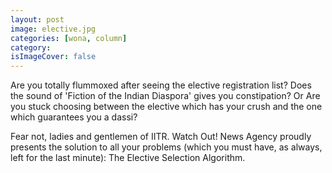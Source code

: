 ```yaml
---
layout: post
image: elective.jpg
categories: [wona, column]
category: 
isImageCover: false
---
```


Are you totally flummoxed after seeing the elective registration list?
Does the sound of 'Fiction of the Indian Diaspora' gives you constipation?
Or
Are you stuck choosing between the elective which has your crush and the one which guarantees you a dassi?

Fear not, ladies and gentlemen of IITR. Watch Out! News Agency proudly presents the solution to all your problems (which you must have, as always, left for the last minute): The Elective Selection Algorithm.